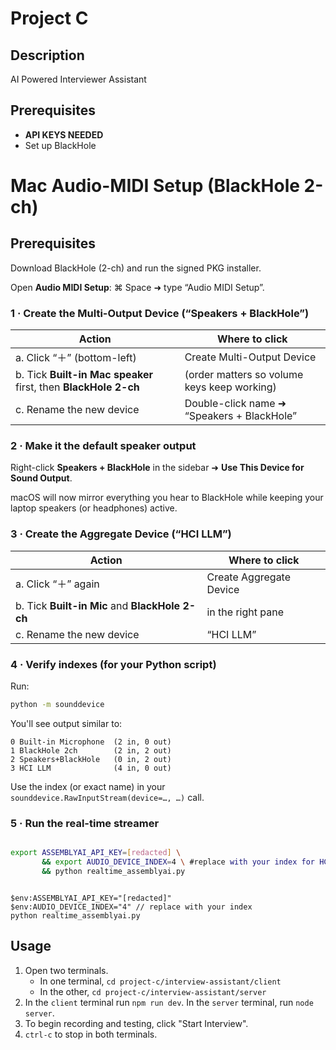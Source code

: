 # Project C

## Description
AI Powered Interviewer Assistant

## Prerequisites
- **API KEYS NEEDED**
- Set up BlackHole



# Mac Audio-MIDI Setup (BlackHole 2-ch)

## Prerequisites

Download BlackHole (2-ch) and run the signed PKG installer.

Open **Audio MIDI Setup**: ⌘ Space ➜ type “Audio MIDI Setup”.

### 1 · Create the Multi-Output Device (“Speakers + BlackHole”)

| Action | Where to click |
|--------|----------------|
| a. Click “＋” (bottom-left) | Create Multi-Output Device |
| b. Tick **Built-in Mac speaker** first, then **BlackHole 2-ch** | (order matters so volume keys keep working) |
| c. Rename the new device | Double-click name ➜ “Speakers + BlackHole” |

### 2 · Make it the default speaker output

Right-click **Speakers + BlackHole** in the sidebar ➜ **Use This Device for Sound Output**.

macOS will now mirror everything you hear to BlackHole while keeping your laptop speakers (or headphones) active.

### 3 · Create the Aggregate Device (“HCI LLM”)

| Action | Where to click |
|--------|----------------|
| a. Click “＋” again | Create Aggregate Device |
| b. Tick **Built-in Mic** and **BlackHole 2-ch** | in the right pane |
| c. Rename the new device | “HCI LLM” |

### 4 · Verify indexes (for your Python script)

Run:
```bash
python -m sounddevice
```
You'll see output similar to:
```text
0 Built-in Microphone  (2 in, 0 out)
1 BlackHole 2ch        (2 in, 2 out)
2 Speakers+BlackHole   (0 in, 2 out)
3 HCI LLM              (4 in, 0 out)
```
Use the index (or exact name) in your `sounddevice.RawInputStream(device=…, …)` call.

### 5 · Run the real-time streamer

```bash

export ASSEMBLYAI_API_KEY=[redacted] \ 
       && export AUDIO_DEVICE_INDEX=4 \ #replace with your index for HCI LLM
       && python realtime_assemblyai.py
```

```pwsh

$env:ASSEMBLYAI_API_KEY="[redacted]"
$env:AUDIO_DEVICE_INDEX="4" // replace with your index
python realtime_assemblyai.py
```

## Usage
1. Open two terminals.
    - In one terminal, `cd project-c/interview-assistant/client`
    - In the other, `cd project-c/interview-assistant/server`
2. In the `client` terminal run `npm run dev`. In the `server` terminal, run `node server`.
3. To begin recording and testing, click "Start Interview".
4. `ctrl-c` to stop in both terminals.

